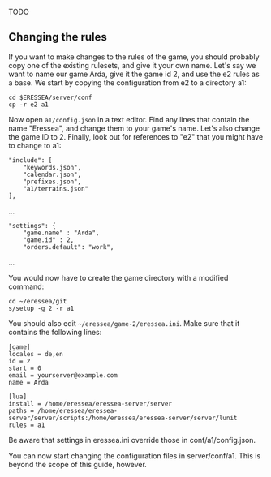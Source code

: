 TODO

## Changing the rules

If you want to make changes to the rules of the game, you should probably copy one of the existing rulesets, and give it your own name. Let's say we want to name our game Arda, give it the game id 2, and use the e2 rules as a base. We start by copying the configuration from e2 to a directory a1:

	cd $ERESSEA/server/conf
	cp -r e2 a1

Now open `a1/config.json` in a text editor. Find any lines that contain the name "Eressea", and change them to your game's name. Let's also change the game ID to 2. Finally, look out for references to "e2" that you might have to change to a1:


    "include": [
        "keywords.json",
        "calendar.json",
        "prefixes.json",
        "a1/terrains.json"
    ],

...

    "settings": {
        "game.name" : "Arda",
        "game.id" : 2,
        "orders.default": "work",
...

You would now have to create the game directory with a modified command:

	cd ~/eressea/git
	s/setup -g 2 -r a1

You should also edit `~/eressea/game-2/eressea.ini`. Make sure that it contains the following lines:

    [game]
    locales = de,en
    id = 2
    start = 0
    email = yourserver@example.com
    name = Arda

    [lua]
    install = /home/eressea/eressea-server/server
    paths = /home/eressea/eressea-server/server/scripts:/home/eressea/eressea-server/server/lunit
    rules = a1

Be aware that settings in eressea.ini override those in conf/a1/config.json.

You can now start changing the configuration files in server/conf/a1. This is beyond the scope of this guide, however.